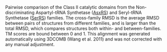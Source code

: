 Pairwise comparison of the Class II catalytic domains from the Non-discriminating Aspartyl-tRNA Synthetase (<a href='/class2/asp2'>AsxRS</a>) and Seryl-tRNA Synthetase (<a href='/class2/ser1'>SerRS</a>) families. 
	The cross-family RMSD is the average RMSD between pairs of structures from different families, and is
	 larger than the total RMSD, which compares structures both within- and between-families. TM scores are bound between 0 and 1. 
	 This alignment was generated automatically using 3DCOMB (Wang et al. 2011) and was not corrected with any manual adjustment.
